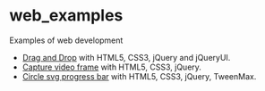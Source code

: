 # web_examples
Examples of web development

- [Drag and Drop](https://github.com/rogegg/web_examples/tree/master/draganddrop) with HTML5, CSS3, jQuery and jQueryUI.
- [Capture video frame](https://github.com/rogegg/web_examples/tree/master/video_frame_html) with HTML5, CSS3, jQuery.
- [Circle svg progress bar](https://github.com/rogegg/web_examples/tree/master/circle_svg) with HTML5, CSS3, jQuery, TweenMax.
